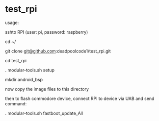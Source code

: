 # test_rpi

usage: 

sshto RPI (user: pi, password: raspberry)

cd ~/

git clone git@github.com:deadpoolcode1/test_rpi.git

cd test_rpi

. modular-tools.sh setup

mkdir android_bsp

now copy the image files to this directory

then to flash commodore device, connect RPI to device via UAB and send command:

. modular-tools.sh fastboot_update_All

